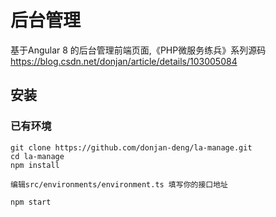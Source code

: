 # 后台管理

基于Angular 8 的后台管理前端页面,《PHP微服务练兵》系列源码 <https://blog.csdn.net/donjan/article/details/103005084>

## 安装

### 已有环境
```
git clone https://github.com/donjan-deng/la-manage.git
cd la-manage
npm install

编辑src/environments/environment.ts 填写你的接口地址

npm start
```
